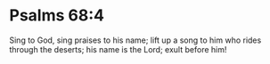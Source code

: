 # Psalms 68:4

Sing to God, sing praises to his name; lift up a song to him who rides through the deserts; his name is the Lord; exult before him!
